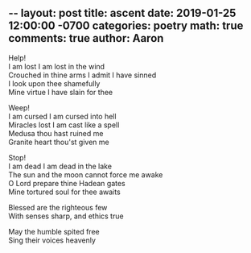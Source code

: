 --
layout: post
title: ascent
date: 2019-01-25 12:00:00 -0700
categories: poetry
math: true
comments: true
author: Aaron
---


Help!  
I am lost I am lost in the wind  
Crouched in thine arms I admit I have sinned  
I look upon thee shamefully  
Mine virtue I have slain for thee  

Weep!  
I am cursed I am cursed into hell  
Miracles lost I am cast like a spell  
Medusa thou hast ruined me  
Granite heart thou'st given me 

Stop!  
I am dead I am dead in the lake  
The sun and the moon cannot force me awake  
O Lord prepare thine Hadean gates  
Mine tortured soul for thee awaits  

Blessed are the righteous few  
With senses sharp, and ethics true  

May the humble spited free  
Sing their voices heavenly  
